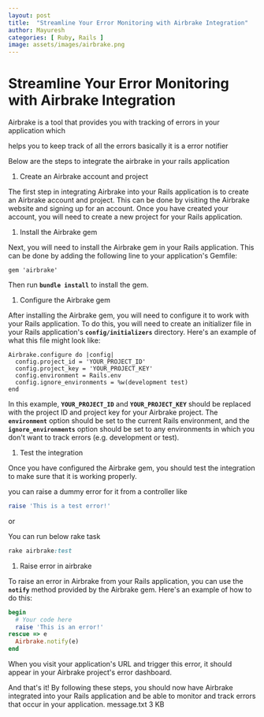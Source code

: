 ```yaml
---
layout: post
title:  "Streamline Your Error Monitoring with Airbrake Integration"
author: Mayuresh
categories: [ Ruby, Rails ]
image: assets/images/airbrake.png
---
```

# Streamline Your Error Monitoring with Airbrake Integration

Airbrake is a tool that provides you with tracking of errors in your application which

helps you to keep track of all the errors  basically it is a error notifier

Below are the steps to integrate the airbrake in your rails application

1. Create an Airbrake account and project

The first step in integrating Airbrake into your Rails application is to create an Airbrake account and project. This can be done by visiting the Airbrake website and signing up for an account. Once you have created your account, you will need to create a new project for your Rails application.

1. Install the Airbrake gem

Next, you will need to install the Airbrake gem in your Rails application. This can be done by adding the following line to your application's Gemfile:

```
gem 'airbrake'
```

Then run **`bundle install`** to install the gem.

1. Configure the Airbrake gem

After installing the Airbrake gem, you will need to configure it to work with your Rails application. To do this, you will need to create an initializer file in your Rails application's **`config/initializers`** directory. Here's an example of what this file might look like:

```
Airbrake.configure do |config|
  config.project_id = 'YOUR_PROJECT_ID'
  config.project_key = 'YOUR_PROJECT_KEY'
  config.environment = Rails.env
  config.ignore_environments = %w(development test)
end
```

In this example, **`YOUR_PROJECT_ID`** and **`YOUR_PROJECT_KEY`** should be replaced with the project ID and project key for your Airbrake project. The **`environment`** option should be set to the current Rails environment, and the **`ignore_environments`** option should be set to any environments in which you don't want to track errors (e.g. development or test).

1. Test the integration

Once you have configured the Airbrake gem, you should test the integration to make sure that it is working properly.

you can raise a dummy error for it from a controller like 

```ruby
raise 'This is a test error!'
```

or 

You can run below rake task

```ruby
rake airbrake:test
```

1. Raise error in airbrake

To raise an error in Airbrake from your Rails application, you can use the **`notify`**
 method provided by the Airbrake gem. Here's an example of how to do this:

```ruby
begin
  # Your code here
  raise 'This is an error!'
rescue => e
  Airbrake.notify(e)
end
```

When you visit your application's URL and trigger this error, it should appear in your Airbrake project's error dashboard.

And that's it! By following these steps, you should now have Airbrake integrated into your Rails application and be able to monitor and track errors that occur in your application.
message.txt
3 KB
